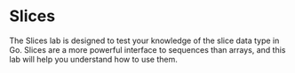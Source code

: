 # Slices

The Slices lab is designed to test your knowledge of the slice data type in Go. Slices are a more powerful interface to sequences than arrays, and this lab will help you understand how to use them.

